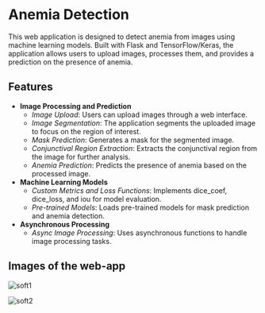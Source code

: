 # Anemia Detection

This web application is designed to detect anemia from images using machine learning models. Built with Flask and TensorFlow/Keras, the application allows users to upload images, processes them, and provides a prediction on the presence of anemia.

## Features
- **Image Processing and Prediction**
  - *Image Upload*: Users can upload images through a web interface.
  - *Image Segmentation*: The application segments the uploaded image to focus on the region of interest.
  - *Mask Prediction*: Generates a mask for the segmented image.
  - *Conjunctival Region Extraction*: Extracts the conjunctival region from the image for further analysis.
  - *Anemia Prediction*: Predicts the presence of anemia based on the processed image.
- **Machine Learning Models**
  - *Custom Metrics and Loss Functions*: Implements dice_coef, dice_loss, and iou for model evaluation.
  - *Pre-trained Models*: Loads pre-trained models for mask prediction and anemia detection.
- **Asynchronous Processing**
  - *Async Image Processing*: Uses asynchronous functions to handle image processing tasks.

## Images of the web-app

![soft1](https://github.com/Syedz68/AnemiaDetection/assets/107263740/2419f5b3-db6f-43a6-bbab-ea61ae5668ec)

![soft2](https://github.com/Syedz68/AnemiaDetection/assets/107263740/eae0263f-caaa-4f78-b389-9efe8ec6e21e)
